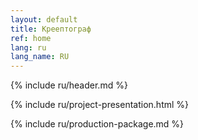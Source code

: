 ```yaml
---
layout: default
title: Креептограф
ref: home
lang: ru
lang_name: RU
---
```


{% include ru/header.md %}

{% include ru/project-presentation.html %}

{% include ru/production-package.md %}
